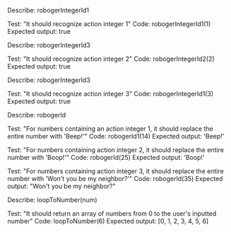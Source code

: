 <!-- Describe: robogerInteger

Test: "It should recognize the action integers (1, 2, 3)."
Code: 
    robogerInteger(3)
Expected Output: true -->


Describe: robogerIntegerId1

Test: "It should recognize action integer 1"
Code: robogerIntegerId1(1)
Expected output: true


Describe: robogerIntegerId3

Test: "It should recognize action integer 2"
Code: robogerIntegerId2(2)
Expected output: true


Describe: robogerIntegerId3

Test: "It should recognize action integer 3"
Code: robogerIntegerId1(3)
Expected output: true


<!-- Describe: robogerIntegerId

Test: "It should recognize all instances of an action integer in a number."
Code:
    robogerIntegerId(25)
Expected output: true, false -->

<!-- Describe: robogerId1

Test: "It should recognize all instances of action integer 1 in a number."
Code:
    robogerIntegerId(14)
Expected output: true, false

Describe: robogerId2

Test: "It should recognize all instances of action integer 2 in a number."
Code:
    robogerIntegerId(24)
Expected output: true, false

Describe: robogerId3

Test: "It should recognize all instances of an action integer 3 in a number."
Code:
    robogerIntegerId(53)
Expected output: false, true -->


Describe: robogerId

Test: "For numbers containing an action integer 1, it should replace the entire number with 'Beep!'"
Code: robogerId1(14)
Expected output: 'Beep!'

Test: "For numbers containing action integer 2, it should replace the entire number with 'Boop!'"
Code: robogerId(25)
Expected output: 'Boop!'

Test: "For numbers containing action integer 3, it should replace the entire number with 'Won't you be my neighbor?'"
Code: robogerId(35)
Expected output: "Won't you be my neighbor?"


Describe: loopToNumber(num) 

Test: "It should return an array of numbers from 0 to the user's inputted number"
Code: loopToNumber(6)
Expected output: [0, 1, 2, 3, 4, 5, 6]